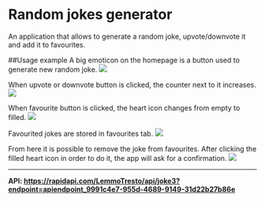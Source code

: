 # Random jokes generator
An application that allows to generate a random joke, upvote/downvote it and add it to favourites.

##Usage example
A big emoticon on the homepage is a button used to generate new random joke.
![](app/src/test/resources/random_joke.png)

When upvote or downvote button is clicked, the counter next to it increases.
![](app/src/test/resources/upvoted_joke.png)

When favourite button is clicked, the heart icon changes from empty to filled.
![](app/src/test/resources/favourited_joke.png)

Favourited jokes are stored in favourites tab.
![](app/src/test/resources/favourites.png)

From here it is possible to remove the joke from favourites. After clicking the filled heart icon in order to do it, the app will ask for a confirmation.
![](app/src/test/resources/unfavourite_confirmation.png)

-----------------------
**API: https://rapidapi.com/LemmoTresto/api/joke3?endpoint=apiendpoint_9991c4e7-955d-4689-9149-31d22b27b86e**
